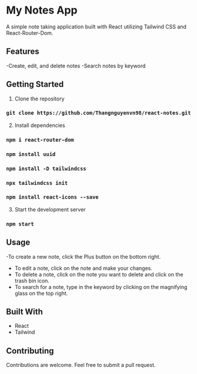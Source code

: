 # My Notes App

A simple note taking application built with React utilizing Tailwind CSS and React-Router-Dom.

## Features
-Create, edit, and delete notes
-Search notes by keyword

## Getting Started
1. Clone the repository

### `git clone https://github.com/Thangnguyenvn98/react-notes.git`

2. Install dependencies

### `npm i react-router-dom`
### `npm install uuid`
### `npm install -D tailwindcss`
### `npx tailwindcss init`
### `npm install react-icons --save`

3. Start the development server

### `npm start`

## Usage

-To create a new note, click the Plus button on the bottom right.
- To edit a note, click on the note and make your changes.
- To delete a note, click on the note you want to delete and click on the trash bin icon.
- To search for a note, type in the keyword by clicking on the magnifying glass on the top right.

## Built With
- React
- Tailwind

## Contributing

Contributions are welcome. Feel free to submit a pull request.


